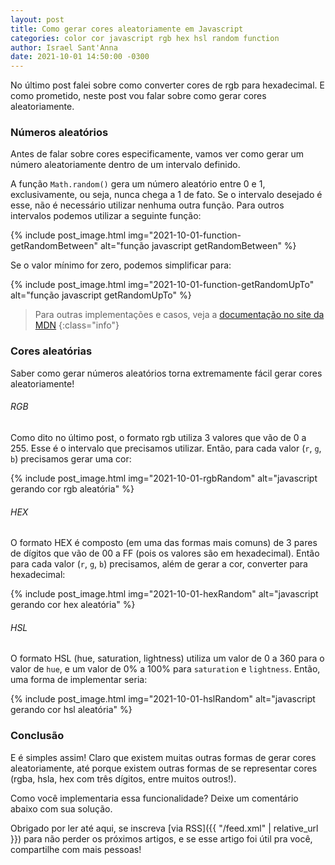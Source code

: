 ```yaml
---
layout: post
title: Como gerar cores aleatoriamente em Javascript
categories: color cor javascript rgb hex hsl random function
author: Israel Sant'Anna
date: 2021-10-01 14:50:00 -0300
---
```

No último post falei sobre como converter cores de rgb para hexadecimal. E como prometido, neste post vou falar sobre como gerar cores aleatoriamente.

### Números aleatórios
Antes de falar sobre cores especificamente, vamos ver como gerar um número aleatoriamente dentro de um intervalo definido.

A função `Math.random()` gera um número aleatório entre 0 e 1, exclusivamente, ou seja, nunca chega a 1 de fato. Se o intervalo desejado é esse, não é necessário utilizar nenhuma outra função. Para outros intervalos podemos utilizar a seguinte função:

{% include post_image.html
  img="2021-10-01-function-getRandomBetween"
  alt="função javascript getRandomBetween"
%}

Se o valor mínimo for zero, podemos simplificar para:

{% include post_image.html
  img="2021-10-01-function-getRandomUpTo"
  alt="função javascript getRandomUpTo"
%}

> Para outras implementações e casos, veja a [documentação no site da MDN](https://developer.mozilla.org/en-US/docs/Web/JavaScript/Reference/Global_Objects/Math/random)
{:class="info"}

### Cores aleatórias
Saber como gerar números aleatórios torna extremamente fácil gerar cores aleatoriamente!

###### RGB
Como dito no último post, o formato rgb utiliza 3 valores que vão de 0 a 255. Esse é o intervalo que precisamos utilizar. Então, para cada valor (`r`, `g`, `b`) precisamos gerar uma cor:

{% include post_image.html
  img="2021-10-01-rgbRandom"
  alt="javascript gerando cor rgb aleatória"
%}

###### HEX
O formato HEX é composto (em uma das formas mais comuns) de 3 pares de dígitos que vão de 00 a FF (pois os valores são em hexadecimal). Então para cada valor (`r`, `g`, `b`) precisamos, além de gerar a cor, converter para hexadecimal:

{% include post_image.html
  img="2021-10-01-hexRandom"
  alt="javascript gerando cor hex aleatória"
%}

###### HSL
O formato HSL (hue, saturation, lightness) utiliza um valor de 0 a 360 para o valor de `hue`, e um valor de 0% a 100% para `saturation` e `lightness`. Então, uma forma de implementar seria:

{% include post_image.html
  img="2021-10-01-hslRandom"
  alt="javascript gerando cor hsl aleatória"
%}

### Conclusão
E é simples assim! Claro que existem muitas outras formas de gerar cores aleatoriamente, até porque existem outras formas de se representar cores (rgba, hsla, hex com três dígitos, entre muitos outros!).

Como você implementaria essa funcionalidade? Deixe um comentário abaixo com sua solução.

Obrigado por ler até aqui, se inscreva [via RSS]({{ "/feed.xml" | relative_url }}) para não perder os próximos artigos, e se esse artigo foi útil pra você, compartilhe com mais pessoas!